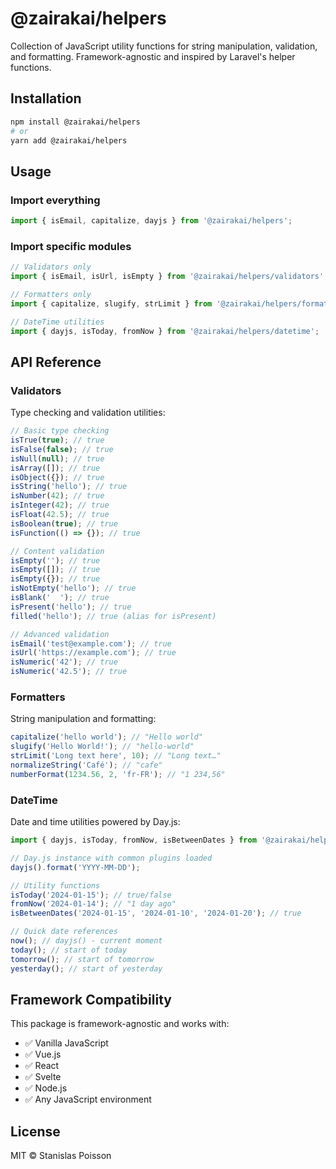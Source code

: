 # @zairakai/helpers

Collection of JavaScript utility functions for string manipulation, validation, and formatting. Framework-agnostic and inspired by Laravel's helper functions.

## Installation

```bash
npm install @zairakai/helpers
# or
yarn add @zairakai/helpers
```

## Usage

### Import everything

```javascript
import { isEmail, capitalize, dayjs } from '@zairakai/helpers';
```

### Import specific modules

```javascript
// Validators only
import { isEmail, isUrl, isEmpty } from '@zairakai/helpers/validators';

// Formatters only
import { capitalize, slugify, strLimit } from '@zairakai/helpers/formatters';

// DateTime utilities
import { dayjs, isToday, fromNow } from '@zairakai/helpers/datetime';
```

## API Reference

### Validators

Type checking and validation utilities:

```javascript
// Basic type checking
isTrue(true); // true
isFalse(false); // true
isNull(null); // true
isArray([]); // true
isObject({}); // true
isString('hello'); // true
isNumber(42); // true
isInteger(42); // true
isFloat(42.5); // true
isBoolean(true); // true
isFunction(() => {}); // true

// Content validation
isEmpty(''); // true
isEmpty([]); // true
isEmpty({}); // true
isNotEmpty('hello'); // true
isBlank('  '); // true
isPresent('hello'); // true
filled('hello'); // true (alias for isPresent)

// Advanced validation
isEmail('test@example.com'); // true
isUrl('https://example.com'); // true
isNumeric('42'); // true
isNumeric('42.5'); // true
```

### Formatters

String manipulation and formatting:

```javascript
capitalize('hello world'); // "Hello world"
slugify('Hello World!'); // "hello-world"
strLimit('Long text here', 10); // "Long text…"
normalizeString('Café'); // "cafe"
numberFormat(1234.56, 2, 'fr-FR'); // "1 234,56"
```

### DateTime

Date and time utilities powered by Day.js:

```javascript
import { dayjs, isToday, fromNow, isBetweenDates } from '@zairakai/helpers/datetime';

// Day.js instance with common plugins loaded
dayjs().format('YYYY-MM-DD');

// Utility functions
isToday('2024-01-15'); // true/false
fromNow('2024-01-14'); // "1 day ago"
isBetweenDates('2024-01-15', '2024-01-10', '2024-01-20'); // true

// Quick date references
now(); // dayjs() - current moment
today(); // start of today
tomorrow(); // start of tomorrow
yesterday(); // start of yesterday
```

## Framework Compatibility

This package is framework-agnostic and works with:

- ✅ Vanilla JavaScript
- ✅ Vue.js
- ✅ React
- ✅ Svelte
- ✅ Node.js
- ✅ Any JavaScript environment

## License

MIT © Stanislas Poisson
